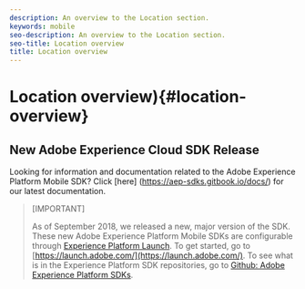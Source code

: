 ```yaml
---
description: An overview to the Location section.
keywords: mobile
seo-description: An overview to the Location section.
seo-title: Location overview
title: Location overview
---
```


# Location overview){#location-overview}

## New Adobe Experience Cloud SDK Release

Looking for information and documentation related to the Adobe Experience Platform Mobile SDK? Click [here]
(https://aep-sdks.gitbook.io/docs/) for our latest documentation. 

>[IMPORTANT]
>
>As of September 2018</b>, we released a new, major version of the SDK. These new Adobe Experience Platform Mobile SDKs are configurable through [Experience Platform Launch](https://www.adobe.com/experience-platform/launch.html). To get started, go to [https://launch.adobe.com/](https://launch.adobe.com/). To see what is in the Experience Platform SDK repositories, go to [Github: Adobe Experience Platform SDKs](https://github.com/Adobe-Marketing-Cloud/acp-sdks). 
